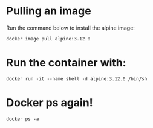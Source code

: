 # Pulling an image

Run the command below to install the alpine image:

```
docker image pull alpine:3.12.0
```

# Run the container with:

```
docker run -it --name shell -d alpine:3.12.0 /bin/sh
```


# Docker ps again!

```
docker ps -a
```
